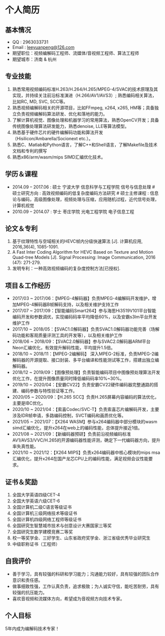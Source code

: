 # 个人简历

## 基本情况
-	QQ : 2963033731
-	Email : leeyuanpeng@126.com
-	期望职位：视频编解码工程师、流媒体/音视频工程师、算法工程师
-	期望城市：济南 & 杭州

## 专业技能
1. 熟悉常用视频编码标准H.263/H.264/H.265/MPEG-4/SVAC的技术原理及其实现，并持续关注前沿标准演进（H.266/AV1/AVS3）; 熟悉编码相关算法，比如RC, MD, SVC, SCC等。
2. 熟悉视频编解码相关的开源项目，比如FFmpeg, x264, x265, HM等；具备独立负责视频编解码算法研发、优化和落地的能力。
3. 了解计算机视觉、图像处理和机器学习的常用算法，熟悉OpenCV开发；具备传统图像处理算法研发能力，熟悉denoise, LLE等算法模型。
4. 熟悉基于硬件芯片的硬件编解码功能和算法开发（Hisilicon/Ambarella/Socionext etc.）。
5. 熟悉C、Matlab和Python语言，了解C++和Shell语言，了解Makefile及技术文档和专利的撰写
6. 熟悉x86/arm/wasm/mips SIMD汇编优化技术。

## 学历＆课程
-	2014.09 – 2017.06 : 硕士	宁波大学  信息科学与工程学院 信号与信息处理
         # 硕士研究方向 : 高效视频编码的低复杂度编码方法研究
         # 硕士主修课程 : 信息论与编码，高级图像处理，视频处理与压缩，应用随机过程，近代信号处理，计算机视觉
-	2010.09 – 2014.07 : 学士	枣庄学院 光电工程学院 电子信息工程

## 论文＆专利
1. 基于纹理特性与空域相关的HEVC帧内分级快速算法 [J]. 计算机应用, 2016,36(4), 1085-1091.
2. A Fast Inter Coding Algorithm for HEVC Based on Texture and Motion Quad-tree Models [J]. Signal Processing: Image Communication, 2016 (47): 271-279.
3. 发明专利：一种高效视频编码的复杂度控制方法[已授权].

## 项目＆工作经历
-  2017/03 ~ 2017/06：【MPEG-4解码器】负责MPEG-4编解码开发维护，增加MPEG-4解码器B帧解码支持，以及相关维护支持工作
-  2017/07 ~ 2017/09：【智能编码Smart264】参与海思Hi3519V101平台智能编码开发和参数调优，实现编码码率平均降低60%，以及安霸s3lm平台开发维护工作
-  2017/10 ~ 2018/05：【SVAC1.0解码器】负责SVAC1.0解码器功能完善（场解码功能和客观质量评测工具的开发等），以及相关维护工作
-  2018/06 ~ 2018/09：【SVAC2.0解码器】参与SVAC2.0解码器ARM平台Neon汇编优化，有效提升解码性能，平均提升1.5倍。
-  2018/10 ~ 2018/11：【MPEG-2编解码】 深入MPEG-2标准，负责MPEG-2编解码器的开源提取、接口封装、多平台编译和性能测试等工作，搭建出独立编解码器。
-  2018/12 ~ 2019/09：【图像预处理】负责智能编码项目中图像预处理算法开发优化工作，在提升图像质量同时降低编码码率10%~30%。
-  2019/10 ~ 2020/04：【安霸CV22】负责安霸CV22硬件编码器完整通路的搭建、编码参数与特性验证等工作。
-  2020/05 ~ 2020/09：【H.265 SCC】负责H.265屏幕内容编码的算法优化，主要是IBC优化。
-  2020/10 ~ 2021/04：【索喜Codec/SVC-T】负责索喜芯片编解码开发，主要涉及IDR帧申请，多路编码控制，SVCT编码和画质优化等。
-  2021/05 ~ 2021/07：【X264 WASM】参与x264编码器中部分模块的wasm simd汇编优化，提升x264在web上的编码性能，总体提升接近1倍。
-  2021/08 ~ 2021/09：【新编码器预研】负责前沿视频编码标准AV1/AVS3/VVC/H.265的开源编码器性能评测，确定下一代编码器方向，提升率失真性能。
-  2021/10 ~ 2021/12：【X264 MIPS】负责x264编码器中核心模块的mips msa汇编优化，提升x264在国产龙芯CPU上的编码性能，满足视频会议性能要求。


## 证书＆奖励

1. 全国大学英语四级CET-4
2. 全国大学英语六级CET-6
3. 全国计算机二级C语言等级证书
4. 全国计算机三级网络技术等级证书
5. 全国计算机四级网络工程师等级证书
6. 全国研究生智慧城市技术与创意设计大赛国家三等奖
7. 全国研究生数学建模竞赛二等奖
8. 校一等奖学金、三好学生、山东省政府奖学金、浙江省级优秀毕业研究生
9. 中级职称证书（工程师）


## 自我评价
- 善于学习，具有较强的科研和学习能力；沟通能力较好，具有较强的团队合作意识和责任感。
- 做事细致性强，工作认真负责，追求极致；为人诚实守信，能吃苦耐劳，具有较强的抗压能力。
- 喜欢音视频和流媒体方向，希望成为音视频方向技术专家。

## 个人目标
5年内成为编解码技术专家！
